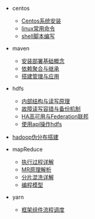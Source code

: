 * centos
  * [Centos系统安装](centos/1.介绍与安装部署)
  * [linux常用命令](centos/2.常用管理命令解析)
  * [shell脚本编写](centos/3.常用Shell编程命令)

* maven
  * [安装部署基础概念](maven/1.安装部署基础概念)
  * [依赖聚合与继承](maven/2.依赖聚合与继承)
  * [搭建管理与应用](maven/3.搭建管理与应用)

* hdfs
  * [内部结构与读写原理](hdfs/1.内部结构与读写原理)
  * [故障读写容错与备份机制](hdfs/2.故障读写容错与备份机制)
  * [HA高可用与Federation联邦](hdfs/3.HA高可用与Federation联邦)
  * [使用api操作hdfs](hdfs/4.使用api操作hdfs)

* [hadoop伪分布搭建](SingleNodeCluster)
  
* mapReduce
  * [执行过程详解](mapreduce/1.执行过程详解)
  * [MR原理解析](mapreduce/2.MR原理解析)
  * [分片混洗详解](mapreduce/3.分片混洗详解)
  * [编程模型](mapreduce/4.编程模型)
  
* yarn
  * [框架组件流程调度](yarn/1.框架组件流程调度)
